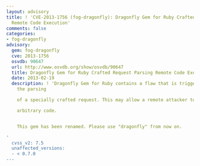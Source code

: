 ```yaml
---
layout: advisory
title: ! 'CVE-2013-1756 (fog-dragonfly): Dragonfly Gem for Ruby Crafted Request Parsing
  Remote Code Execution'
comments: false
categories:
- fog-dragonfly
advisory:
  gem: fog-dragonfly
  cve: 2013-1756
  osvdb: 90647
  url: http://www.osvdb.org/show/osvdb/90647
  title: Dragonfly Gem for Ruby Crafted Request Parsing Remote Code Execution
  date: 2013-02-19
  description: ! 'Dragonfly Gem for Ruby contains a flaw that is triggered during
    the parsing

    of a specially crafted request. This may allow a remote attacker to execute

    arbitrary code.


    This gem has been renamed. Please use "dragonfly" from now on.

'
  cvss_v2: 7.5
  unaffected_versions:
  - < 0.7.0
---
```

